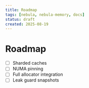 ```yaml
---
title: Roadmap
tags: [nebula, nebula-memory, docs]
status: draft
created: 2025-08-19
---
```


# Roadmap

- [ ] Sharded caches
- [ ] NUMA pinning
- [ ] Full allocator integration
- [ ] Leak guard snapshots
